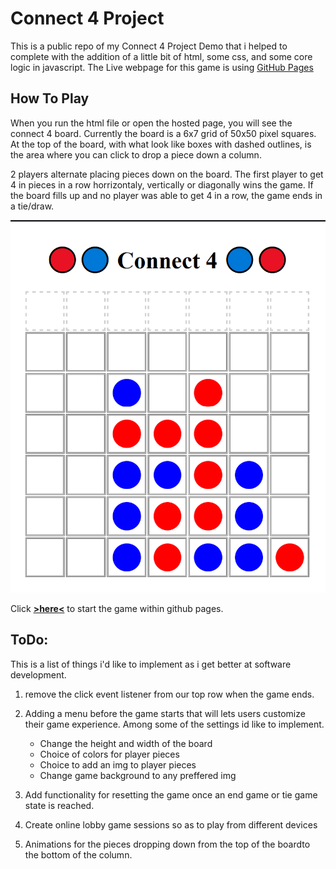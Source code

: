 # Connect 4 Project

This is a public repo of my Connect 4 Project Demo that i helped to complete with the addition of a little bit of html, some css, and some core logic in javascript.
The Live webpage for this game is using [GitHub Pages](https://pages.github.com/)

## How To Play

When you run the html file or open the hosted page, you will see the connect 4 board. Currently the board is a 6x7 grid of 50x50 pixel squares. At the top of the board, with what look like boxes with dashed outlines, is the area where you can click to drop a piece down a column.

2 players alternate placing pieces down on the board. The first player to get 4 in pieces in a row horrizontaly, vertically or diagonally wins the game. If the board fills up and no player was able to get 4 in a row, the game ends in a tie/draw.

![This should be a picture of a Connect 4 game winthin a page](imgs/Connect4V2.png)

Click **[>here<](https://papontem.github.io/15Connect4_Public_Demo/)** to start the game within github pages.

## ToDo:

This is a list of things i'd like to implement as i get better at software development.

1. remove the click event listener from our top row when the game ends.

2. Adding a menu before the game starts that will lets users customize their game experience.
   Among some of the settings id like to implement.

   - Change the height and width of the board
   - Choice of colors for player pieces
   - Choice to add an img to player pieces
   - Change game background to any preffered img

3. Add functionality for resetting the game once an end game or tie game state is reached.

4. Create online lobby game sessions so as to play from different devices

5. Animations for the pieces dropping down from the top of the boardto the bottom of the column.
